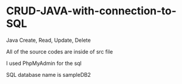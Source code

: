 # CRUD-JAVA-with-connection-to-SQL
Java Create, Read, Update, Delete

All of the source codes are inside of src file

I used PhpMyAdmin for the sql

SQL database name is sampleDB2

